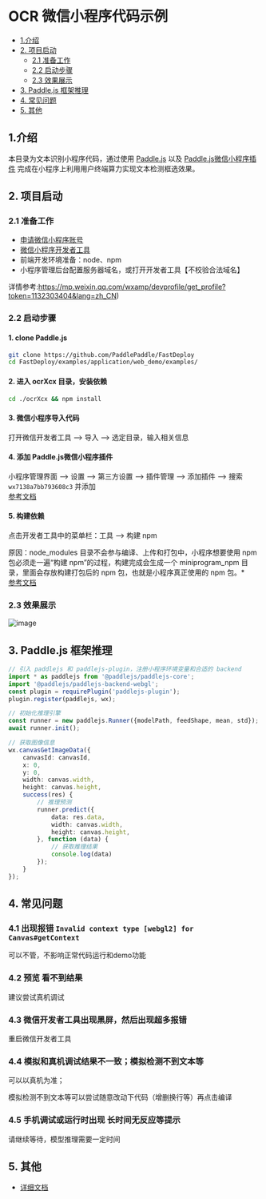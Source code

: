 # OCR 微信小程序代码示例

- [1.介绍](#1)
- [2. 项目启动](#2)
  * [2.1 准备工作](#21)
  * [2.2 启动步骤](#22)
  * [2.3 效果展示](#23)
- [3. Paddle.js 框架推理](#3)
- [4. 常见问题](#4)
- [5. 其他](#5)

<a name="1"></a>
## 1.介绍
本目录为文本识别小程序代码，通过使用 [Paddle.js](https://github.com/PaddlePaddle/Paddle.js) 以及 [Paddle.js微信小程序插件](https://mp.weixin.qq.com/wxopen/plugindevdoc?appid=wx7138a7bb793608c3&token=956931339&lang=zh_CN) 完成在小程序上利用用户终端算力实现文本检测框选效果。

<a name="2"></a>
## 2. 项目启动

<a name="21"></a>
### 2.1 准备工作
* [申请微信小程序账号](https://mp.weixin.qq.com/)
* [微信小程序开发者工具](https://developers.weixin.qq.com/miniprogram/dev/devtools/download.html)
* 前端开发环境准备：node、npm
* 小程序管理后台配置服务器域名，或打开开发者工具【不校验合法域名】 

详情参考:https://mp.weixin.qq.com/wxamp/devprofile/get_profile?token=1132303404&lang=zh_CN)

<a name="22"></a>
### 2.2 启动步骤
#### **1. clone Paddle.js**
```sh
git clone https://github.com/PaddlePaddle/FastDeploy
cd FastDeploy/examples/application/web_demo/examples/
```

#### **2. 进入 ocrXcx 目录，安装依赖**
```sh
cd ./ocrXcx && npm install
```

#### **3. 微信小程序导入代码**
打开微信开发者工具 --> 导入 --> 选定目录，输入相关信息

#### **4. 添加 Paddle.js微信小程序插件**
小程序管理界面 --> 设置 --> 第三方设置 --> 插件管理 --> 添加插件 --> 搜索 `wx7138a7bb793608c3` 并添加  
[参考文档](https://developers.weixin.qq.com/miniprogram/dev/framework/plugin/using.html)

#### **5. 构建依赖**
点击开发者工具中的菜单栏：工具 --> 构建 npm

原因：node_modules 目录不会参与编译、上传和打包中，小程序想要使用 npm 包必须走一遍“构建 npm”的过程，构建完成会生成一个 miniprogram_npm 目录，里面会存放构建打包后的 npm 包，也就是小程序真正使用的 npm 包。*  
[参考文档](https://developers.weixin.qq.com/miniprogram/dev/devtools/npm.html)

<a name="23"></a>
### 2.3 效果展示
![image](https://user-images.githubusercontent.com/43414102/157648579-cdbbee61-9866-4364-9edd-a97ac0eda0c1.png)

<a name="3"></a>
## 3. Paddle.js 框架推理
```typescript
// 引入 paddlejs 和 paddlejs-plugin，注册小程序环境变量和合适的 backend
import * as paddlejs from '@paddlejs/paddlejs-core';
import '@paddlejs/paddlejs-backend-webgl';
const plugin = requirePlugin('paddlejs-plugin');
plugin.register(paddlejs, wx);

// 初始化推理引擎
const runner = new paddlejs.Runner({modelPath, feedShape, mean, std}); 
await runner.init();

// 获取图像信息
wx.canvasGetImageData({
    canvasId: canvasId,
    x: 0,
    y: 0,
    width: canvas.width,
    height: canvas.height,
    success(res) {
        // 推理预测
        runner.predict({
            data: res.data,
            width: canvas.width,
            height: canvas.height,
        }, function (data) {
            // 获取推理结果
            console.log(data)
        });
    }
});
```

<a name="4"></a>
## 4. 常见问题
### 4.1 出现报错 `Invalid context type [webgl2] for Canvas#getContext`

可以不管，不影响正常代码运行和demo功能

### 4.2 预览 看不到结果

建议尝试真机调试

### 4.3 微信开发者工具出现黑屏，然后出现超多报错

重启微信开发者工具

### 4.4 模拟和真机调试结果不一致；模拟检测不到文本等

可以以真机为准；

模拟检测不到文本等可以尝试随意改动下代码（增删换行等）再点击编译


### 4.5 手机调试或运行时出现 长时间无反应等提示

请继续等待，模型推理需要一定时间

<a name="5"></a>
## 5. 其他
* [详细文档](https://mp.weixin.qq.com/s/KBjXawSfBreUCsIYbUgF-w)
